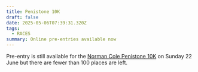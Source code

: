 ```yaml
---
title: Penistone 10K
draft: false
date: 2025-05-06T07:39:31.320Z
tags:
  - RACES
summary: Online pre-entries available now
---
```

Pre-entry is still available for the [Norman Cole Penistone 10K](https://pfrac.co.uk/races/penistone-10k) on Sunday 22 June but there are fewer than 100 places are left.
